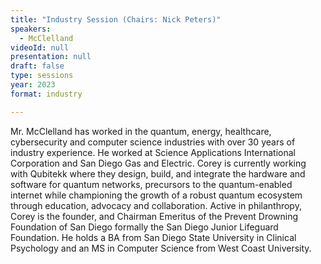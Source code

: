 ```yaml
---
title: "Industry Session (Chairs: Nick Peters)"
speakers:
  - McClelland
videoId: null
presentation: null
draft: false
type: sessions
year: 2023
format: industry

---
```

Mr. McClelland has worked in the quantum, energy, healthcare, cybersecurity and computer science industries with over 30 years of industry experience. He worked at Science Applications International Corporation and San Diego Gas and Electric.  Corey is currently working with Qubitekk where they design, build, and integrate the hardware and software for quantum networks, precursors to the quantum-enabled internet while championing the growth of a robust quantum ecosystem through education, advocacy and collaboration.
Active in philanthropy, Corey is the founder, and Chairman Emeritus of the Prevent Drowning Foundation of San Diego formally the San Diego Junior Lifeguard Foundation.  He holds a BA from San Diego State University in Clinical Psychology and an MS in Computer Science from West Coast University.




<!-- fields to use above: -->
<!-- videoId: "Vfl9pPh6ipI" -->
<!-- presentation: "/2023/sessions/slides/QCrypt2023TutorialYuen.pdf" -->
